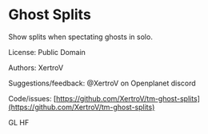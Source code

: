 # Ghost Splits

Show splits when spectating ghosts in solo.

License: Public Domain

Authors: XertroV

Suggestions/feedback: @XertroV on Openplanet discord

Code/issues: [https://github.com/XertroV/tm-ghost-splits](https://github.com/XertroV/tm-ghost-splits)

GL HF

